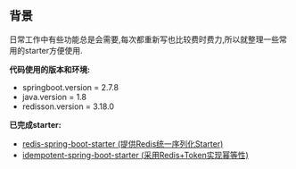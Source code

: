 ## 背景

日常工作中有些功能总是会需要,每次都重新写也比较费时费力,所以就整理一些常用的starter方便使用.

__代码使用的版本和环境:__

* springboot.version = 2.7.8
* java.version = 1.8
* redisson.version = 3.18.0

__已完成starter:__

* [redis-spring-boot-starter (提供Redis统一序列化Starter)](./redis-spring-boot-starter/README.md)
* [idempotent-spring-boot-starter (采用Redis+Token实现幂等性)](./idempotent-spring-boot-starter/README.md)

